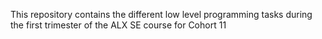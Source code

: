 This repository contains the different low level programming tasks during the first trimester of the ALX SE course for Cohort 11
